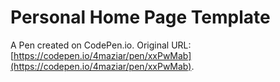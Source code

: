 # Personal Home Page  Template

A Pen created on CodePen.io. Original URL: [https://codepen.io/4maziar/pen/xxPwMab](https://codepen.io/4maziar/pen/xxPwMab).

